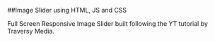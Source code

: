 ##Image Slider using HTML, JS and CSS

Full Screen Responsive Image Slider built following the YT tutorial by Traversy Media.

